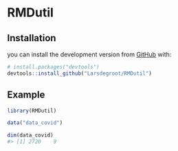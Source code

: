 
# RMDutil

## Installation

you can install the development version from
[GitHub](https://github.com/) with:

``` r
# install.packages("devtools")
devtools::install_github("Larsdegroot/RMDutil")
```

## Example

``` r
library(RMDutil)
```

``` r
data("data_covid")
```

``` r
dim(data_covid)
#> [1] 2720    9
```
